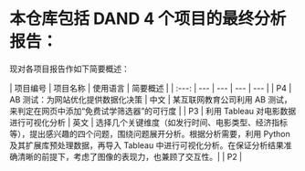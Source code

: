# 本仓库包括 DAND 4 个项目的最终分析报告：

现对各项目报告作如下简要概述：

| 项目编号 | 项目名称 | 使用语言 | 简要概述 | 
| :---: | --- | --- | --- | --- |
| P4 | AB 测试：为网站优化提供数据化决策 | 中文 | 某互联网教育公司利用 AB 测试，来判定在网页中添加“免费试学筛选器”的可行度 |
| P3 | 利用 Tableau 对电影数据进行可视化分析 | 英文 | 选择几个关键维度（如发行时间、电影类型、经济指标等），提出感兴趣的四个问题，围绕问题展开分析。根据分析需要，利用 Python 及其扩展库预处理数据，再导入 Tableau 中进行可视化分析。在保证分析结果准确清晰的前提下，考虑了图像的表现力，也兼顾了交互性。|
| P2 | 
